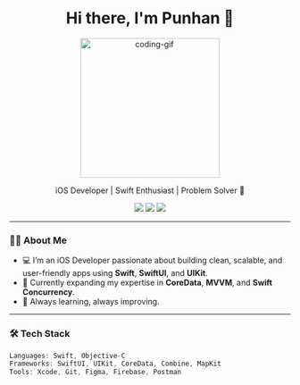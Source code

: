 <h1 align="center">Hi there, I'm Punhan 👋</h1>
<p align="center">
  <img src="/mnt/data/1639045079Media2480.gif" width="250" alt="coding-gif"/>
</p>

<p align="center">
  iOS Developer | Swift Enthusiast | Problem Solver 🚀
</p>

<p align="center">
  <a href="https://linkedin.com/in/yourprofile"><img src="https://img.shields.io/badge/LinkedIn-blue?logo=linkedin&style=for-the-badge" /></a>
  <a href="https://twitter.com/yourhandle"><img src="https://img.shields.io/badge/Twitter-black?logo=twitter&style=for-the-badge" /></a>
  <a href="https://youtube.com/yourchannel"><img src="https://img.shields.io/badge/Youtube-red?logo=youtube&style=for-the-badge" /></a>
</p>

---

### 🧑‍💻 About Me

- 💻 I’m an iOS Developer passionate about building clean, scalable, and user-friendly apps using **Swift**, **SwiftUI**, and **UIKit**.
- 🌱 Currently expanding my expertise in **CoreData**, **MVVM**, and **Swift Concurrency**.
- 🧠 Always learning, always improving.

---

### 🛠 Tech Stack

```swift
Languages: Swift, Objective-C  
Frameworks: SwiftUI, UIKit, CoreData, Combine, MapKit  
Tools: Xcode, Git, Figma, Firebase, Postman  
